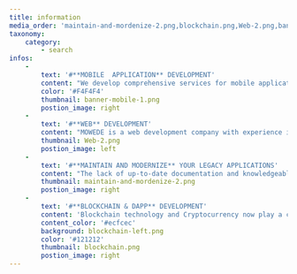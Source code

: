 ```yaml
---
title: information
media_order: 'maintain-and-mordenize-2.png,blockchain.png,Web-2.png,banner-mobile-1.png,blockchain-left.png'
taxonomy:
    category:
        - search
infos:
    -
        text: '#**MOBILE  APPLICATION** DEVELOPMENT'
        content: "We develop comprehensive services for mobile application development for all main platforms.\r\n\r\nWe are committed to the success of your company. From a good architecture, to clean code, we value practical solutions that look beautiful, are intelligently designed, and provide a great end-user experience."
        color: '#F4F4F4'
        thumbnail: banner-mobile-1.png
        postion_image: right
    -
        text: '#**WEB** DEVELOPMENT'
        content: "MOWEDE is a web development company with experience in building web applications. Our dedicated web app developers have successfully completed many projects for a variety of business domains.\r\n\r\nWe create adaptive, responsive, websites with a UI/UX interface that can handle high-traffic volume, and be customized to ensure lead flow."
        thumbnail: Web-2.png
        postion_image: left
    -
        text: '#**MAINTAIN AND MODERNIZE** YOUR LEGACY APPLICATIONS'
        content: "The lack of up-to-date documentation and knowledgeable engineers can make legacy systems expensive to maintain. At MOWEDE, we strike to make it affordable to modernize your legacy applications for today's needs. We can extend and repurpose just about any legacy application to web or mobile devices, and provide standard-based APIs to keep pace with today's needs.\r\n\r\nOur expert staff, can maintain and improve operation efficiency- all while minimizing the costs of legacy application modernization."
        thumbnail: maintain-and-mordenize-2.png
        postion_image: right
    -
        text: '#**BLOCKCHAIN & DAPP** DEVELOPMENT'
        content: 'Blockchain technology and Cryptocurrency now play a crucial role in the vast world of internet. Although this popular technology is not a silver bullet for all problems, Blockchain is considered to be the backbone of various promising applications in financial technology, logistics, healthcare, governments and more.'
        content_color: '#ecfcec'
        background: blockchain-left.png
        color: '#121212'
        thumbnail: blockchain.png
        postion_image: right
---
```


